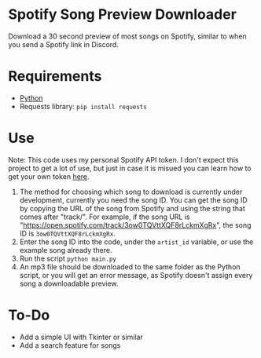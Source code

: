 # Spotify Song Preview Downloader
Download a 30 second preview of most songs on Spotify, similar to when you send a Spotify link in Discord.
# Requirements
- [Python](https://www.python.org/downloads/)
- Requests library: ```pip install requests```
# Use
Note: This code uses my personal Spotify API token. I don't expect this project to get a lot of use, but just in case it is misued you can learn how to get your own token [here](https://developer.spotify.com/documentation/web-api/tutorials/getting-started#create-an-app).
1. The method for choosing which song to download is currently under development, currently you need the song ID. You can get the song ID by copying the URL of the song from Spotify and using the string that comes after "track/". For example, if the song URL is "https://open.spotify.com/track/3ow0TQVttXQF8rLckmXgRx", the song ID is ```3ow0TQVttXQF8rLckmXgRx```.
2. Enter the song ID into the code, under the ```artist_id``` variable, or use the example song already there.
3. Run the script ```python main.py```
4. An mp3 file should be downloaded to the same folder as the Python script, or you will get an error message, as Spotify doesn't assign every song a downloadable preview.
# To-Do
- Add a simple UI with Tkinter or similar
- Add a search feature for songs
